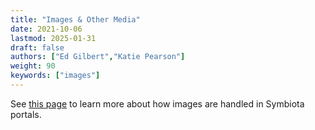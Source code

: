 ```yaml
---
title: "Images & Other Media"
date: 2021-10-06
lastmod: 2025-01-31
draft: false
authors: ["Ed Gilbert","Katie Pearson"]
weight: 90
keywords: ["images"]
---
```


See [this page](/docs/Collection_Manager_Guide/Images) to learn more about how images are handled in Symbiota portals.
